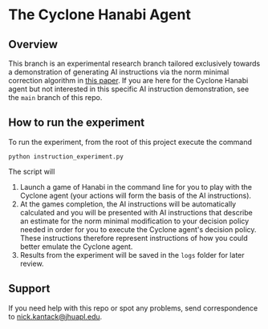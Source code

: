 
# The Cyclone Hanabi Agent

## Overview

This branch is an experimental research branch tailored exclusively towards a demonstration of generating AI instructions via the norm minimal correction algorithm in [this paper](https://arxiv.org/abs/2111.01726). If you are here for the Cyclone Hanabi agent but not interested in this specific AI instruction demonstration, see the `main` branch of this repo.

## How to run the experiment

To run the experiment, from the root of this project execute the command
```
python instruction_experiment.py
```
The script will
1. Launch a game of Hanabi in the command line for you to play with the Cyclone agent (your actions will form the basis of the AI instructions).
1. At the games completion, the AI instructions will be automatically calculated and you will be presented with AI instructions that describe an estimate for the norm minimal modification to your decision policy needed in order for you to execute the Cyclone agent's decision policy. These instructions therefore represent instructions of how you could better emulate the Cyclone agent.
1. Results from the experiment will be saved in the `logs` folder for later review.

## Support

If you need help with this repo or spot any problems, send correspondence to nick.kantack@jhuapl.edu.
